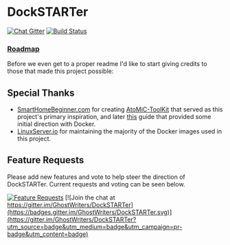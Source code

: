 # DockSTARTer

[![Chat Gitter](https://badges.gitter.im/DockSTARTer/Lobby.svg)](https://gitter.im/DockSTARTer/Lobby)
[![Build Status](https://travis-ci.org/GhostWriters/DockSTARTer.svg?branch=master)](https://travis-ci.org/GhostWriters/DockSTARTer)

### [Roadmap](docs/ROADMAP.md)

Before we even get to a proper readme I'd like to start giving credits to those that made this project possible:

## Special Thanks

-   [SmartHomeBeginner.com](https://www.smarthomebeginner.com/) for creating [AtoMiC-ToolKit](https://github.com/htpcBeginner/AtoMiC-ToolKit) that served as this project's primary inspiration, and later [this](https://www.smarthomebeginner.com/docker-home-media-server-2018-basic/) guide that provided some initial direction with Docker.
-   [LinuxServer.io](https://www.linuxserver.io/) for maintaining the majority of the Docker images used in this project.

## Feature Requests
Please add new features and vote to help steer the direction of DockSTARTer. Current requests and voting can be seen below.

[![Feature Requests](http://feathub.com/GhostWriters/DockSTARTer?format=svg)](http://feathub.com/GhostWriters/DockSTARTer) [![Join the chat at https://gitter.im/GhostWriters/DockSTARTer](https://badges.gitter.im/GhostWriters/DockSTARTer.svg)](https://gitter.im/GhostWriters/DockSTARTer?utm_source=badge&utm_medium=badge&utm_campaign=pr-badge&utm_content=badge)
